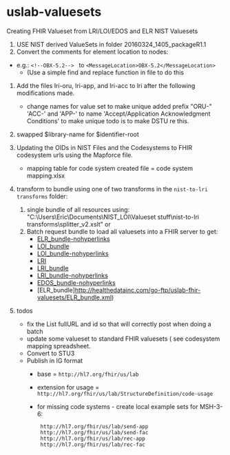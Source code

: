 # uslab-valuesets

Creating FHIR Valueset from LRI/LOI/EDOS and ELR NIST Valuesets

1. USE NIST derived ValueSets in folder 20160324_1405_packageR1.1
1. Convert the comments for element location to nodes:
  - e.g.:	`<!--OBX-5.2--> ` to `<MessageLocation>OBX-5.2</MessageLocation>`
	- (Use a simple find and replace function in file to do this
1. Add the files lri-oru, lri-app, and lri-acc to lri after the following modifications made.
   - change names for value set to make unique  added prefix "ORU-"  'ACC-' and 'APP-' to name 'Accept/Application Acknowledgment Conditions'  to make unique  todo is to make DSTU re this.
1. swapped $library-name for $identifier-root
1. Updating the OIDs in NIST Files and the Codesystems to FHIR codesystem urls using the Mapforce file.
   - mapping table for code system created file = code system mapping.xlsx
1. transform to bundle using one of two transforms in the `nist-to-lri transforms` folder:
   1. single bundle of all resources using: "C:\Users\Eric\Documents\NIST_LOI\Valueset stuff\nist-to-lri transforms\splitter_v2.xslt" or 
   1. Batch request bundle to load all valuesets into a FHIR server to get:
      - [ELR_bundle-nohyperlinks](http://healthedatainc.com/go-ftp/uslab-fhir-valuesets/ELR_bundle-nohyperlinks.xml)
      - [LOI_bundle](http://healthedatainc.com/go-ftp/uslab-fhir-valuesets/LOI_bundle.xml)
      - [LOI_bundle-nohyperlinks](http://healthedatainc.com/go-ftp/uslab-fhir-valuesets/LOI_bundle-nohyperlinks.xml)
      - [LRI](http://healthedatainc.com/go-ftp/uslab-fhir-valuesets/LRI.xml)
      - [LRI_bundle](http://healthedatainc.com/go-ftp/uslab-fhir-valuesets/LRI_bundle.xml)
      - [LRI_bundle-nohyperlinks](http://healthedatainc.com/go-ftp/uslab-fhir-valuesets/LRI_bundle-nohyperlinks.xml)
      - [EDOS_bundle-nohyperlinks](http://healthedatainc.com/go-ftp/uslab-fhir-valuesets/EDOS_bundle-nohyperlinks.xml)
      - [ELR_bundle]http://healthedatainc.com/go-ftp/uslab-fhir-valuesets/ELR_bundle.xml)
  
  
1. todos
   - fix the List fullURL and id so that will correctly post when doing a batch
   - update some valueset to standard FHIR valuesets ( see codesystem mapping spreadsheet.
   - Convert to STU3
   - Publish in IG format
      - base = `http://hl7.org/fhir/us/lab`
      - extension for usage = `http://hl7.org/fhir/us/lab/StructureDefinition/code-usage`
      -  for missing code systems -  create local example sets for MSH-3-6:

              http://hl7.org/fhir/us/lab/send-app
              http://hl7.org/fhir/us/lab/send-fac
              http://hl7.org/fhir/us/lab/rec-app
              http://hl7.org/fhir/us/lab/rec-fac
   










